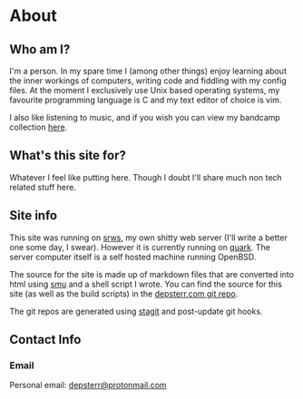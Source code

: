 # About

## Who am I?

I'm a person. In my spare time I (among other things) enjoy learning about the inner workings of computers, writing code and fiddling with my config files. At the moment I exclusively use Unix based operating systems, my favourite programming language is C and my text editor of choice is vim.

I also like listening to music, and if you wish you can view my bandcamp collection [here](bandcamp.com/deppy).

## What's this site for?

Whatever I feel like putting here. Though I doubt I'll share much non tech related stuff here.

## Site info

This site was running on [srws](https://github.com/depsterr/srws), my own shitty web server (I'll write a better one some day, I swear). However it is currently running on [quark](https://tools.suckless.org/quark/). The server computer itself is a self hosted machine running OpenBSD.

The source for the site is made up of markdown files that are converted into html using [smu](https://github.com/Gottox/smu) and a shell script I wrote. You can find the source for this site (as well as the build scripts) in the [depsterr.com git repo](/git/depsterr.com/files.html).

The git repos are generated using [stagit](https://git.codemadness.org/stagit/file/README.html) and post-update git hooks.

## Contact Info

### Email
Personal email: [depsterr@protonmail.com](mailto:depsterr@protonmail.com)
